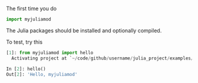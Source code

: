 The first time you do
```python
import myjuliamod
```
The Julia packages should be installed and optionally compiled.



To test, try this
```python
[1]: from myjuliamod import hello
  Activating project at `~/code/github/username/julia_project/examples/myjuliamod/myjuliamod`

In [2]: hello()
Out[2]: 'Hello, myjuliamod'
```
